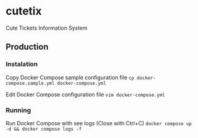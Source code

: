 # cutetix

Cute Tickets Information System

## Production

### Instalation

Copy Docker Compose sample configuration file
`cp docker-compose.sample.yml docker-compose.yml`

Edit Docker Compose configuration file
`vim docker-compose.yml`

### Running

Run Docker Compose with see logs (Close with Ctrl+C)
`docker compose up -d && docker compose logs -f`
